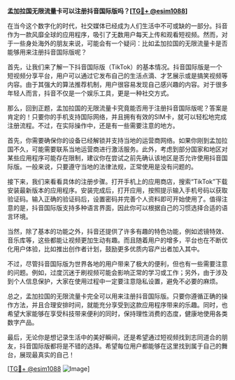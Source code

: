 **孟加拉国无限流量卡可以注册抖音国际版吗？[[TG💪+ @esim1088](https://t.me/s/esim1088)]**

在当今这个数字化的时代，社交媒体已经成为人们生活中不可或缺的一部分。抖音作为一款风靡全球的应用程序，吸引了无数用户每天上传和观看短视频。然而，对于一些身处海外的朋友来说，可能会有一个疑问：比如孟加拉国的无限流量卡是否能够用来注册抖音国际版呢？

首先，让我们来了解一下抖音国际版（TikTok）的基本情况。抖音国际版是一个短视频分享平台，用户可以通过它发布自己的生活点滴、才艺展示或是搞笑视频等内容。由于其强大的算法推荐机制，用户很容易发现自己感兴趣的内容。对于很多年轻人而言，抖音不仅是一个娱乐工具，更是一种社交方式。

那么，回到正题，孟加拉国的无限流量卡究竟能否用于注册抖音国际版呢？答案是肯定的！只要你的手机支持国际网络，并且拥有有效的SIM卡，就可以轻松地完成注册流程。不过，在实际操作中，还是有一些需要注意的地方。

首先，你需要确保你的设备已经解锁并支持当地的运营商网络。如果你刚到孟加拉国不久，可能需要联系当地运营商进行激活服务。此外，考虑到部分国家和地区对某些应用程序可能存在限制，建议你在尝试之前先确认该地区是否允许使用抖音国际版。一般来说，只要遵守当地的法律法规，正常使用是没有问题的。

接下来，我们来看看具体的注册步骤。打开手机上的应用商店，搜索“TikTok”下载安装最新版本的应用程序。安装完成后，打开应用，按照提示输入手机号码以获取验证码。输入正确的验证码后，设置密码并完善个人资料即可开始使用了。值得注意的是，抖音国际版支持多种语言界面，因此你可以根据自己的习惯选择合适的语言环境。

当然，除了基本的功能之外，抖音还提供了许多有趣的特色功能，例如滤镜特效、音乐库等，这些都能让视频更加生动有趣。而且随着用户的增多，平台也在不断优化用户体验，比如推出创作者计划，鼓励更多优质内容产出者加入其中。

不过，尽管抖音国际版为世界各地的用户带来了极大的便利，但也有一些需要注意的问题。例如，过度沉迷于刷视频可能会影响正常的学习或工作；另外，由于涉及到个人信息保护，大家在使用过程中一定要注意隐私设置，避免不必要的麻烦。

总之，孟加拉国的无限流量卡完全可以用来注册抖音国际版。只要你遵循正确的操作方法，并且合理安排时间，就能充分享受到这款应用程序带来的乐趣。同时，也希望大家能够在享受科技带来便利的同时，保持理性消费的态度，健康地使用各类数字产品。

最后，无论你是想记录生活中的美好瞬间，还是希望通过短视频找到志同道合的朋友，抖音国际版都将是不错的选择。希望每位用户都能够在这里找到属于自己的舞台，展现最真实的自己！

[[TG💪+ @esim1088](https://t.me/s/esim1088) ![Image](https://i.postimg.cc/4NQfJmqS/Snipaste-2025-05-13-00-14-12.png)]